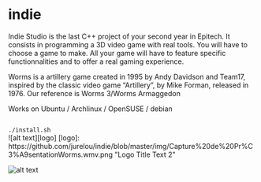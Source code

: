 # indie
Indie Studio is the last C++ project of your second year in Epitech. It
consists in programming a 3D video game with real tools.
You will have to choose a game to make. All your game will have to feature specific
functionnalities and to offer a real gaming experience.

Worms is a artillery game created in 1995 by Andy Davidson and Team17, inspired by the
classic video game “Artillery”, by Mike Forman, released in 1976.
Our reference is Worms 3/Worms Armaggedon

Works on Ubuntu / Archlinux / OpenSUSE / debian

<code>
./install.sh
</code>
![alt text][logo]
[logo]: https://github.com/jurelou/indie/blob/master/img/Capture%20de%20Pr%C3%A9sentationWorms.wmv.png "Logo Title Text 2"

 ![alt text]( https://github.com/jurelou/indie/blob/master/img/Capture%20de%20Pr%C3%A9sentationWorms.wmv.png "Logo Title Text 1")

